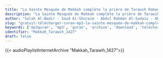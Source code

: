 ```yaml
---
title: "La Sainte Mosquée de Makkah complète la prière de Tarawih Ramadan 1427"
description: "La Sainte Mosquée de Makkah complète la prière de Tarawih Ramadan 1427"
author: "Salah Al-Badir - Saud Al-Shuraim - Abdul Rahman Al-Sudais - Abdullah Awad Al-Juhani"
slug: "gratuit-télécharger-coran-mp3-la-sainte-mosquée-de-makkah-complète-la-prière-de-tarawih-ramadan-1427"
keywords: ['mp3quran', 'mp3', 'quran', 'archive', 'download', 'télécharger', 'coran', 'islam', 'al-Shuraym', 'al-Muaiqly', 'al-Budair', 'as-Sudays', 'al-Juhany', 'taraweeh', 'Makkah', 'Tarawih', 'ماهر', 'المعيقلي', 'سعود', 'الشريم', 'عبد', 'الرحمن', 'السديس', 'عبدالله', 'عواد', 'الجهني', 'صلاح', 'البدير', 'مصحف', 'الحرم', 'المكي', 'كاملا', 'من', 'صلاة', 'تراويح', 'رمضان', '1427', 'قرآن', 'مصحف', 'مرتل', 'مجود', 'القرآن', 'الكريم', 'المصحف', 'المرتل', 'المجود', 'إسلام', 'تحميل']
identifier: "Makkah_Tarawih_1427"
draft: false
---
```


{{< audioPlaylistInternetArchive "Makkah_Tarawih_1427">}}
